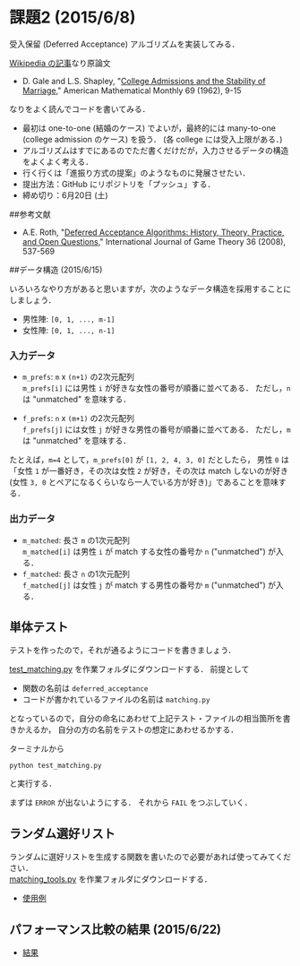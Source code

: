 課題2 (2015/6/8)
================

受入保留 (Deferred Acceptance) アルゴリズムを実装してみる．

[Wikipedia の記事](http://ja.wikipedia.org/wiki/安定結婚問題)なり原論文

* D. Gale and L.S. Shapley,
  "[College Admissions and the Stability of Marriage](http://www.jstor.org/stable/2312726),"
  American Mathematical Monthly 69 (1962), 9-15

なりをよく読んでコードを書いてみる．

* 最初は one-to-one (結婚のケース) でよいが，最終的には many-to-one (college admission のケース) を扱う．
  (各 college には受入上限がある．)
* アルゴリズムはすでにあるのでただ書くだけだが，入力させるデータの構造をよくよく考える．
* 行く行くは「進振り方式の提案」のようなものに発展させたい．
* 提出方法：GitHub にリポジトリを「プッシュ」する．
* 締め切り：6月20日 (土)


##参考文献
* A.E. Roth,
  "[Deferred Acceptance Algorithms: History, Theory, Practice, and Open Questions](http://link.springer.com/article/10.1007/s00182-008-0117-6),"
  International Journal of Game Theory 36 (2008), 537-569


##データ構造 (2015/6/15)

いろいろなやり方があると思いますが，次のようなデータ構造を採用することにしましょう．

* 男性陣: `[0, 1, ..., m-1]`
* 女性陣: `[0, 1, ..., n-1]`

### 入力データ

* `m_prefs`: `m` x `(n+1)` の2次元配列  
  `m_prefs[i]` には男性 `i` が好きな女性の番号が順番に並べてある．
  ただし，`n` は "unmatched" を意味する．

* `f_prefs`: `n` x `(m+1)` の2次元配列  
  `f_prefs[j]` には女性 `j` が好きな男性の番号が順番に並べてある．
  ただし，`m` は "unmatched" を意味する．

たとえば，`m=4` として，`m_prefs[0]` が `[1, 2, 4, 3, 0]` だとしたら，
男性 `0` は「女性 `1` が一番好き，その次は女性 `2` が好き，その次は match しないのが好き
(女性 `3, 0` とペアになるくらいなら一人でいる方が好き)」であることを意味する．

### 出力データ

* `m_matched`: 長さ `m` の1次元配列  
  `m_matched[i]` は男性 `i` が match する女性の番号か `n` ("unmatched") が入る．
* `f_matched`: 長さ `n` の1次元配列  
  `f_matched[j]` は女性 `j` が match する男性の番号か `m` ("unmatched") が入る．


## 単体テスト

テストを作ったので，それが通るようにコードを書きましょう．

[test_matching.py](https://github.com/oyamad/matching/blob/45f0553515602c10bba55978211374197991c072/test_matching.py)
を作業フォルダにダウンロードする．
前提として

* 関数の名前は `deferred_acceptance`
* コードが書かれているファイルの名前は `matching.py`

となっているので，自分の命名にあわせて上記テスト・ファイルの相当箇所を書きかえるか，
自分の方の名前をテストの想定にあわせるかする．

ターミナルから

```
python test_matching.py
```

と実行する．

まずは `ERROR` が出ないようにする．
それから `FAIL` をつぶしていく．


## ランダム選好リスト

ランダムに選好リストを生成する関数を書いたので必要があれば使ってみてください．  
[matching_tools.py](https://github.com/oyamad/matching/blob/4e766839782aa2edf00d93620ca4d57cba7e667d/matching_tools.py)
を作業フォルダにダウンロードする．

* [使用例](http://nbviewer.ipython.org/github/oyamad/matching/blob/4e766839782aa2edf00d93620ca4d57cba7e667d/random_prefs.ipynb)


## パフォーマンス比較の結果 (2015/6/22)

* [結果](http://nbviewer.ipython.org/github/OyamaZemi/exercises2015/blob/master/ex02/competition.ipynb)
